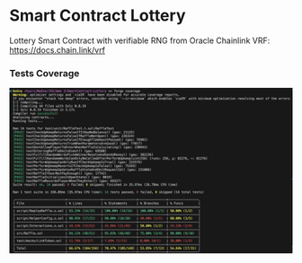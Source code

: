 # Smart Contract Lottery #

Lottery Smart Contract with verifiable RNG from Oracle Chainlink VRF: https://docs.chain.link/vrf

### Tests Coverage ###

![alt text](assets/code-coverage.png)
